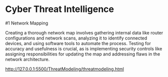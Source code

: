 # Cyber Threat Intelligence

#1 Network Mapping 

Creating a thorough network map involves gathering internal data like router configurations and network scans, analyzing it to identify connected devices, and using software tools to automate the process. Testing for accuracy and usefulness is crucial, as is implementing security controls like assigning responsibilities for updating the map and addressing flaws in the network architecture.

http://127.0.0.1:5500/ThreatModeling/threatmodeling.html
